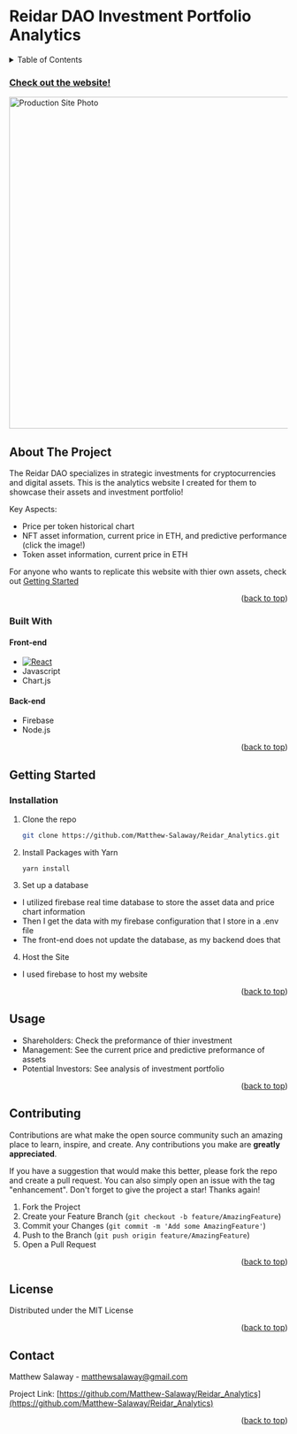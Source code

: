 # Reidar DAO Investment Portfolio Analytics

<!-- TABLE OF CONTENTS -->
<details>
  <summary>Table of Contents</summary>
  <ol>
    <li>
      <a href="#about-the-project">About The Project</a>
      <ul>
        <li><a href="#built-with">Built With</a></li>
      </ul>
    </li>
    <li>
      <a href="#getting-started">Getting Started</a>
      <ul>
        <li><a href="#prerequisites">Prerequisites</a></li>
        <li><a href="#installation">Installation</a></li>
      </ul>
    </li>
    <li><a href="#usage">Usage</a></li>
    <li><a href="#contributing">Contributing</a></li>
    <li><a href="#license">License</a></li>
    <li><a href="#contact">Contact</a></li>
    <li><a href="#acknowledgments">Acknowledgments</a></li>
  </ol>
</details>

### [Check out the website!](https://reidarchart.web.app/)
<img width="600" alt="Production Site Photo" src="https://user-images.githubusercontent.com/60244026/193508932-93ea6290-19eb-4185-b621-471590bf97f8.png">



<!-- ABOUT THE PROJECT -->
## About The Project

The Reidar DAO specializes in strategic investments for cryptocurrencies and digital assets. This is the analytics website I created for them to showcase their assets and investment portfolio!

Key Aspects:
* Price per token historical chart
* NFT asset information, current price in ETH, and predictive performance (click the image!)
* Token asset information, current price in ETH

For anyone who wants to replicate this website with thier own assets, check out <a href="#getting-started">Getting Started</a>

<p align="right">(<a href="#readme-top">back to top</a>)</p>


### Built With

#### Front-end
* [![React][React.js]][React-url]
* Javascript
* Chart.js

#### Back-end
* Firebase
* Node.js

<p align="right">(<a href="#readme-top">back to top</a>)</p>



<!-- GETTING STARTED -->
## Getting Started

### Installation

1. Clone the repo
   ```sh
   git clone https://github.com/Matthew-Salaway/Reidar_Analytics.git 
   ```
2. Install Packages with Yarn
   ```
   yarn install
   ```
3. Set up a database 
  - I utilized firebase real time database to store the asset data and price chart information
  - Then I get the data with my firebase configuration that I store in a .env file
  - The front-end does not update the database, as my backend does that
4. Host the Site
  - I used firebase to host my website 

<p align="right">(<a href="#readme-top">back to top</a>)</p>



<!-- USAGE EXAMPLES -->
## Usage
  - Shareholders: Check the preformance of thier investment
  - Management: See the current price and predictive preformance of assets
  - Potential Investors: See analysis of investment portfolio

<p align="right">(<a href="#readme-top">back to top</a>)</p>


<!-- CONTRIBUTING -->
## Contributing

Contributions are what make the open source community such an amazing place to learn, inspire, and create. Any contributions you make are **greatly appreciated**.

If you have a suggestion that would make this better, please fork the repo and create a pull request. You can also simply open an issue with the tag "enhancement".
Don't forget to give the project a star! Thanks again!

1. Fork the Project
2. Create your Feature Branch (`git checkout -b feature/AmazingFeature`)
3. Commit your Changes (`git commit -m 'Add some AmazingFeature'`)
4. Push to the Branch (`git push origin feature/AmazingFeature`)
5. Open a Pull Request

<p align="right">(<a href="#readme-top">back to top</a>)</p>



<!-- LICENSE -->
## License

Distributed under the MIT License

<p align="right">(<a href="#readme-top">back to top</a>)</p>



<!-- CONTACT -->
## Contact

Matthew Salaway - matthewsalaway@gmail.com

Project Link: [https://github.com/Matthew-Salaway/Reidar_Analytics](https://github.com/Matthew-Salaway/Reidar_Analytics)

<p align="right">(<a href="#readme-top">back to top</a>)</p>



[React.js]: https://img.shields.io/badge/React-20232A?style=for-the-badge&logo=react&logoColor=61DAFB
[React-url]: https://reactjs.org/
